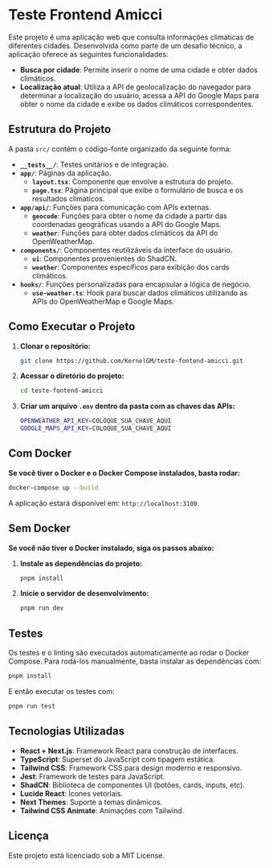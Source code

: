 # Teste Frontend Amicci

Este projeto é uma aplicação web que consulta informações climáticas de diferentes cidades. Desenvolvida como parte de um desafio técnico, a aplicação oferece as seguintes funcionalidades:

- **Busca por cidade**: Permite inserir o nome de uma cidade e obter dados climáticos.
- **Localização atual**: Utiliza a API de geolocalização do navegador para determinar a localização do usuário, acessa a API do Google Maps para obter o nome da cidade e exibe os dados climáticos correspondentes.

## Estrutura do Projeto

A pasta `src/` contém o código-fonte organizado da seguinte forma:

- **`__tests__/`**: Testes unitários e de integração.
- **`app/`**: Páginas da aplicação.
  - **`layout.tsx`**: Componente que envolve a estrutura do projeto.
  - **`page.tsx`**: Página principal que exibe o formulário de busca e os resultados climáticos.
- **`app/api/`**: Funções para comunicação com APIs externas.
  - **`geocode`**: Funções para obter o nome da cidade a partir das coordenadas geográficas usando a API do Google Maps.
  - **`weather`**: Funções para obter dados climáticos da API do OpenWeatherMap.
- **`components/`**: Componentes reutilizáveis da interface do usuário.
  - **`ui`**: Componentes provenientes do ShadCN.
  - **`weather`**: Componentes específicos para exibição dos cards climáticos.
- **`hooks/`**: Funções personalizadas para encapsular a lógica de negócio.
  - **`use-weather.ts`**: Hook para buscar dados climáticos utilizando as APIs do OpenWeatherMap e Google Maps.

## Como Executar o Projeto

1. **Clonar o repositório:**

   ```bash
   git clone https://github.com/KernelGM/teste-fontend-amicci.git
   ```

2. **Acessar o diretório do projeto:**

   ```bash
   cd teste-fontend-amicci
   ```

3. **Criar um arquivo `.env` dentro da pasta com as chaves das APIs:**

   ```bash
   OPENWEATHER_API_KEY=COLOQUE_SUA_CHAVE_AQUI
   GOOGLE_MAPS_API_KEY=COLOQUE_SUA_CHAVE_AQUI
   ```

## Com Docker

**Se você tiver o Docker e o Docker Compose instalados, basta rodar:**

   ```bash
   docker-compose up --build
   ```

   A aplicação estará disponível em: `http://localhost:3100`.

## Sem Docker

**Se você não tiver o Docker instalado, siga os passos abaixo:**

1. **Instale as dependências do projeto:**

   ```bash
   pnpm install
   ```

2. **Inicie o servidor de desenvolvimento:**

   ```bash
   pnpm run dev
   ```

## Testes

Os testes e o linting são executados automaticamente ao rodar o Docker Compose. Para rodá-los manualmente, basta instalar as dependências com:

```bash
pnpm install
```

E então executar os testes com:

```bash
pnpm run test
```

## Tecnologias Utilizadas

- **React + Next.js**: Framework React para construção de interfaces.
- **TypeScript**: Superset do JavaScript com tipagem estática.
- **Tailwind CSS**: Framework CSS para design moderno e responsivo.
- **Jest**: Framework de testes para JavaScript.
- **ShadCN**: Biblioteca de componentes UI (botões, cards, inputs, etc).
- **Lucide React**: Ícones vetoriais.
- **Next Themes**: Suporte a temas dinâmicos.
- **Tailwind CSS Animate**: Animações com Tailwind.

## Licença

Este projeto está licenciado sob a MIT License.
